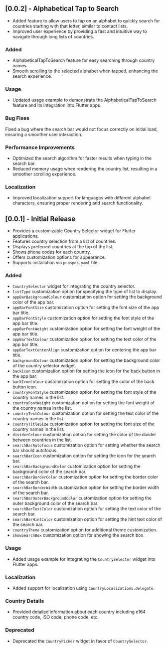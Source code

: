 ## [0.0.2] - Alphabetical Tap to Search
- Added feature to allow users to tap on an alphabet to quickly search for countries starting with that letter, similar to contact lists.
- Improved user experience by providing a fast and intuitive way to navigate through long lists of countries.

### Added
- AlphabeticalTapToSearch feature for easy searching through country names.
- Smooth scrolling to the selected alphabet when tapped, enhancing the search experience.

### Usage
- Updated usage example to demonstrate the AlphabeticalTapToSearch feature and its integration into Flutter apps.

### Bug Fixes
Fixed a bug where the search bar would not focus correctly on initial load, ensuring a smoother user interaction.

### Performance Improvements
- Optimized the search algorithm for faster results when typing in the search bar.
- Reduced memory usage when rendering the country list, resulting in a smoother scrolling experience.

### Localization
- Improved localization support for languages with different alphabet characters, ensuring proper rendering and search functionality.

## [0.0.1] - Initial Release
- Provides a customizable Country Selector widget for Flutter applications.
- Features country selection from a list of countries.
- Displays preferred countries at the top of the list.
- Shows phone codes for each country.
- Offers customization options for appearance.
- Supports installation via `pubspec.yaml` file.

### Added
- `CountrySelector` widget for integrating the country selector.
- `listType` customization option for specifying the type of list to display.
- `appBarBackgroundColour` customization option for setting the background color of the app bar.
- `appBarFontSize` customization option for setting the font size of the app bar title.
- `appBarFontStyle` customization option for setting the font style of the app bar title.
- `appBarFontWeight` customization option for setting the font weight of the app bar title.
- `appBarTextColour` customization option for setting the text color of the app bar title.
- `appBarTextCenterAlign` customization option for centering the app bar title.
- `backgroundColour` customization option for setting the background color of the country selector widget.
- `backIcon` customization option for setting the icon for the back button in the app bar.
- `backIconColour` customization option for setting the color of the back button icon.
- `countryFontStyle` customization option for setting the font style of the country names in the list.
- `countryFontWeight` customization option for setting the font weight of the country names in the list.
- `countryTextColour` customization option for setting the text color of the country names in the list.
- `countryTitleSize` customization option for setting the font size of the country names in the list.
- `dividerColour` customization option for setting the color of the divider between countries in the list.
- `searchBarAutofocus` customization option for setting whether the search bar should autofocus.
- `searchBarIcon` customization option for setting the icon for the search bar.
- `searchBarBackgroundColor` customization option for setting the background color of the search bar.
- `searchBarBorderColor` customization option for setting the border color of the search bar.
- `searchBarBorderWidth` customization option for setting the border width of the search bar.
- `searchBarOuterBackgroundColor` customization option for setting the outer background color of the search bar.
- `searchBarTextColor` customization option for setting the text color of the search bar.
- `searchBarHintColor` customization option for setting the hint text color of the search bar.
- `countryTheme` customization option for additional theme customization.
- `showSearchBox` customization option for showing the search box.

### Usage
- Added usage example for integrating the `CountrySelector` widget into Flutter apps.

### Localization
- Added support for localization using `CountryLocalizations.delegate`.

### Country Details
- Provided detailed information about each country including e164 country code, ISO code, phone code, etc.

### Deprecated
- Deprecated the `CountryPicker` widget in favor of `CountrySelector`.